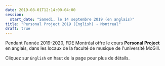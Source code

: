 ```yaml
---
date: 2019-08-01T12:14:00-04:00
session:
  start_date: "Samedi, le 14 septembre 2019 (en anglais)"
title: "Personal Project 2019 (English) - Montreal"
draft: true
---
```


Pendant l'année 2019-2020, FDE Montréal offre le cours **Personal Project** en
anglais, dans les locaux de la faculté de musique de l'université McGill.

Cliquez sur `English` en haut de la page pour plus de détails.
